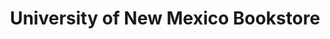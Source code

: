 ---
title: "University of New Mexico Bookstore"
url: /albuquerque/university-of-new-mexico-bookstore/
shop: books
---